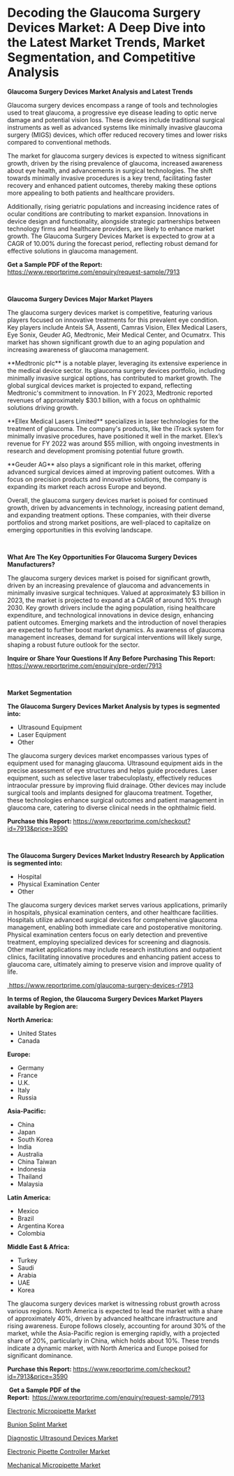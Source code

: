 <p><h1>Decoding the Glaucoma Surgery Devices Market: A Deep Dive into the Latest Market Trends, Market Segmentation, and Competitive Analysis</h1></p><p><strong>Glaucoma Surgery Devices Market Analysis and Latest Trends</strong></p>
<p><p>Glaucoma surgery devices encompass a range of tools and technologies used to treat glaucoma, a progressive eye disease leading to optic nerve damage and potential vision loss. These devices include traditional surgical instruments as well as advanced systems like minimally invasive glaucoma surgery (MIGS) devices, which offer reduced recovery times and lower risks compared to conventional methods. </p><p>The market for glaucoma surgery devices is expected to witness significant growth, driven by the rising prevalence of glaucoma, increased awareness about eye health, and advancements in surgical technologies. The shift towards minimally invasive procedures is a key trend, facilitating faster recovery and enhanced patient outcomes, thereby making these options more appealing to both patients and healthcare providers. </p><p>Additionally, rising geriatric populations and increasing incidence rates of ocular conditions are contributing to market expansion. Innovations in device design and functionality, alongside strategic partnerships between technology firms and healthcare providers, are likely to enhance market growth. The Glaucoma Surgery Devices Market is expected to grow at a CAGR of 10.00% during the forecast period, reflecting robust demand for effective solutions in glaucoma management.</p></p>
<p><strong>Get a Sample PDF of the Report:&nbsp;</strong> <a href="https://www.reportprime.com/enquiry/request-sample/7913?utm_campaign=2136&utm_medium=2&utm_source=Github&utm_content=ia&utm_term=19032025&utm_id=glaucoma-surgery-devices">https://www.reportprime.com/enquiry/request-sample/7913</a></p>
<p>&nbsp;</p>
<p><strong>Glaucoma Surgery Devices Major Market Players</strong></p>
<p><p>The glaucoma surgery devices market is competitive, featuring various players focused on innovative treatments for this prevalent eye condition. Key players include Anteis SA, Assenti, Camras Vision, Ellex Medical Lasers, Eye Sonix, Geuder AG, Medtronic, Meir Medical Center, and Ocumatrx. This market has shown significant growth due to an aging population and increasing awareness of glaucoma management.</p><p>**Medtronic plc** is a notable player, leveraging its extensive experience in the medical device sector. Its glaucoma surgery devices portfolio, including minimally invasive surgical options, has contributed to market growth. The global surgical devices market is projected to expand, reflecting Medtronic's commitment to innovation. In FY 2023, Medtronic reported revenues of approximately $30.1 billion, with a focus on ophthalmic solutions driving growth.</p><p>**Ellex Medical Lasers Limited** specializes in laser technologies for the treatment of glaucoma. The company's products, like the iTrack system for minimally invasive procedures, have positioned it well in the market. Ellex’s revenue for FY 2022 was around $55 million, with ongoing investments in research and development promising potential future growth.</p><p>**Geuder AG** also plays a significant role in this market, offering advanced surgical devices aimed at improving patient outcomes. With a focus on precision products and innovative solutions, the company is expanding its market reach across Europe and beyond. </p><p>Overall, the glaucoma surgery devices market is poised for continued growth, driven by advancements in technology, increasing patient demand, and expanding treatment options. These companies, with their diverse portfolios and strong market positions, are well-placed to capitalize on emerging opportunities in this evolving landscape.</p></p>
<p>&nbsp;</p>
<p><strong>What Are The Key Opportunities For Glaucoma Surgery Devices Manufacturers?</strong></p>
<p><p>The glaucoma surgery devices market is poised for significant growth, driven by an increasing prevalence of glaucoma and advancements in minimally invasive surgical techniques. Valued at approximately $3 billion in 2023, the market is projected to expand at a CAGR of around 10% through 2030. Key growth drivers include the aging population, rising healthcare expenditure, and technological innovations in device design, enhancing patient outcomes. Emerging markets and the introduction of novel therapies are expected to further boost market dynamics. As awareness of glaucoma management increases, demand for surgical interventions will likely surge, shaping a robust future outlook for the sector.</p></p>
<p><strong>Inquire or Share Your Questions If Any Before Purchasing This Report:</strong> <a href="https://www.reportprime.com/enquiry/pre-order/7913?utm_campaign=2136&utm_medium=2&utm_source=Github&utm_content=ia&utm_term=19032025&utm_id=glaucoma-surgery-devices">https://www.reportprime.com/enquiry/pre-order/7913</a></p>
<p>&nbsp;</p>
<p><strong>Market Segmentation</strong></p>
<p><strong>The Glaucoma Surgery Devices Market Analysis by types is segmented into:</strong></p>
<p><ul><li>Ultrasound Equipment</li><li>Laser Equipment</li><li>Other</li></ul></p>
<p><p>The glaucoma surgery devices market encompasses various types of equipment used for managing glaucoma. Ultrasound equipment aids in the precise assessment of eye structures and helps guide procedures. Laser equipment, such as selective laser trabeculoplasty, effectively reduces intraocular pressure by improving fluid drainage. Other devices may include surgical tools and implants designed for glaucoma treatment. Together, these technologies enhance surgical outcomes and patient management in glaucoma care, catering to diverse clinical needs in the ophthalmic field.</p></p>
<p><strong>Purchase this Report:&nbsp;</strong><a href="https://www.reportprime.com/checkout?id=7913&price=3590&utm_campaign=2136&utm_medium=2&utm_source=Github&utm_content=ia&utm_term=19032025&utm_id=glaucoma-surgery-devices">https://www.reportprime.com/checkout?id=7913&price=3590</a></p>
<p>&nbsp;</p>
<p><strong>The Glaucoma Surgery Devices Market Industry Research by Application is segmented into:</strong></p>
<p><ul><li>Hospital</li><li>Physical Examination Center</li><li>Other</li></ul></p>
<p><p>The glaucoma surgery devices market serves various applications, primarily in hospitals, physical examination centers, and other healthcare facilities. Hospitals utilize advanced surgical devices for comprehensive glaucoma management, enabling both immediate care and postoperative monitoring. Physical examination centers focus on early detection and preventive treatment, employing specialized devices for screening and diagnosis. Other market applications may include research institutions and outpatient clinics, facilitating innovative procedures and enhancing patient access to glaucoma care, ultimately aiming to preserve vision and improve quality of life.</p></p>
<p><a href="https://www.reportprime.com/glaucoma-surgery-devices-r7913?utm_campaign=2136&utm_medium=2&utm_source=Github&utm_content=ia&utm_term=19032025&utm_id=glaucoma-surgery-devices">&nbsp;https://www.reportprime.com/glaucoma-surgery-devices-r7913</a></p>
<p><strong>In terms of Region, the Glaucoma Surgery Devices Market Players available by Region are:</strong></p>
<p>
    <p> <strong> North America: </strong>
        <ul>
            <li>United States</li>
            <li>Canada</li>
        </ul>
        </p> 
    <p> <strong> Europe: </strong>
        <ul>
            <li>Germany</li>
            <li>France</li>
            <li>U.K.</li>
            <li>Italy</li>
            <li>Russia</li>
        </ul>
        </p> 
    <p> <strong> Asia-Pacific: </strong>
        <ul>
            <li>China</li>
            <li>Japan</li>
            <li>South Korea</li>
            <li>India</li>
            <li>Australia</li>
            <li>China Taiwan</li>
            <li>Indonesia</li>
            <li>Thailand</li>
            <li>Malaysia</li>
        </ul>
        </p> 
    <p> <strong> Latin America: </strong>
        <ul>
            <li>Mexico</li>
            <li>Brazil</li>
            <li>Argentina Korea</li>
            <li>Colombia</li>
        </ul>
        </p> 
    <p> <strong> Middle East & Africa: </strong>
        <ul>
            <li>Turkey</li>
            <li>Saudi</li>
            <li>Arabia</li>
            <li>UAE</li>
            <li>Korea</li>
        </ul>
    </p>
    </p>
<p><p>The glaucoma surgery devices market is witnessing robust growth across various regions. North America is expected to lead the market with a share of approximately 40%, driven by advanced healthcare infrastructure and rising awareness. Europe follows closely, accounting for around 30% of the market, while the Asia-Pacific region is emerging rapidly, with a projected share of 20%, particularly in China, which holds about 10%. These trends indicate a dynamic market, with North America and Europe poised for significant dominance.</p></p>
<p><strong>Purchase this Report: </strong><a href="https://www.reportprime.com/checkout?id=7913&price=3590&utm_campaign=2136&utm_medium=2&utm_source=Github&utm_content=ia&utm_term=19032025&utm_id=glaucoma-surgery-devices">https://www.reportprime.com/checkout?id=7913&price=3590</a></p>
<p>&nbsp;<strong>Get a Sample PDF of the Report:&nbsp;&nbsp;</strong><a href="https://www.reportprime.com/enquiry/request-sample/7913?utm_campaign=2136&utm_medium=2&utm_source=Github&utm_content=ia&utm_term=19032025&utm_id=glaucoma-surgery-devices">https://www.reportprime.com/enquiry/request-sample/7913</a></p>
<p><strong></strong></p>
<p><p><a href="https://github.com/hiwanatalak/Market-Research-Report-List-1/blob/main/electronic-micropipette-market.md?utm_campaign=2136&utm_medium=2&utm_source=Github&utm_content=ia&utm_term=19032025&utm_id=glaucoma-surgery-devices">Electronic Micropipette Market</a></p><p><a href="https://github.com/thatejanet4y/Market-Research-Report-List-1/blob/main/bunion-splint-market.md?utm_campaign=2136&utm_medium=2&utm_source=Github&utm_content=ia&utm_term=19032025&utm_id=glaucoma-surgery-devices">Bunion Splint Market</a></p><p><a href="https://github.com/langolaskark/Market-Research-Report-List-1/blob/main/diagnostic-ultrasound-devices-market.md?utm_campaign=2136&utm_medium=2&utm_source=Github&utm_content=ia&utm_term=19032025&utm_id=glaucoma-surgery-devices">Diagnostic Ultrasound Devices Market</a></p><p><a href="https://github.com/mukaithaisia/Market-Research-Report-List-1/blob/main/electronic-pipette-controller-market.md?utm_campaign=2136&utm_medium=2&utm_source=Github&utm_content=ia&utm_term=19032025&utm_id=glaucoma-surgery-devices">Electronic Pipette Controller Market</a></p><p><a href="https://github.com/claracpegios/Market-Research-Report-List-1/blob/main/mechanical-micropipette-market.md?utm_campaign=2136&utm_medium=2&utm_source=Github&utm_content=ia&utm_term=19032025&utm_id=glaucoma-surgery-devices">Mechanical Micropipette Market</a></p></p>